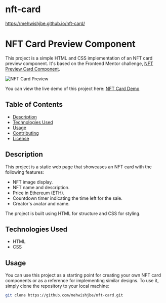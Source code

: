 # nft-card
https://mehwishjbe.github.io/nft-card/

# NFT Card Preview Component

This project is a simple HTML and CSS implementation of an NFT card preview component. It's based on the Frontend Mentor challenge, [NFT Preview Card Component](https://www.frontendmentor.io/challenges/nft-preview-card-component-SbdUL_w0U).

![NFT Card Preview](./images/website_preview.jpeg)

You can view the live demo of this project here: [NFT Card Demo](https://mehwishjbe.github.io/nft-card/)

## Table of Contents

- [Description](#description)
- [Technologies Used](#technologies-used)
- [Usage](#usage)
- [Contributing](#contributing)
- [License](#license)

## Description

This project is a static web page that showcases an NFT card with the following features:
- NFT image display.
- NFT name and description.
- Price in Ethereum (ETH).
- Countdown timer indicating the time left for the sale.
- Creator's avatar and name.

The project is built using HTML for structure and CSS for styling.

## Technologies Used

- HTML
- CSS

## Usage

You can use this project as a starting point for creating your own NFT card components or as a reference for implementing similar designs. To use it, simply clone the repository to your local machine:

```bash
git clone https://github.com/mehwishjbe/nft-card.git
